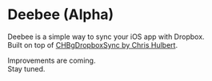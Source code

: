 Deebee (Alpha)
============
Deebee is a simple way to sync your iOS app with Dropbox.  
Built on top of [CHBgDropboxSync by Chris Hulbert](https://github.com/chrishulbert/CHBgDropboxSync). 

Improvements are coming.  
Stay tuned.